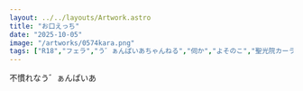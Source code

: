 ```yaml
---
layout: ../../layouts/Artwork.astro
title: "お口えっち"
date: "2025-10-05"
image: "/artworks/0574kara.png"
tags: ["R18","フェラ","う゛ぁんぱいあちゃんねる","伺か","よそのこ","聖光院カーラ"]
---
```


不慣れなう゛ぁんぱいあ